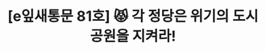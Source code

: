 ---
href: 'https://stib.ee/xx8#new_tab'
title: '[e잎새통문 81호] 😾 각 정당은 위기의 도시공원을 지켜라!'
img: '/_assets/81.jpg'
---
